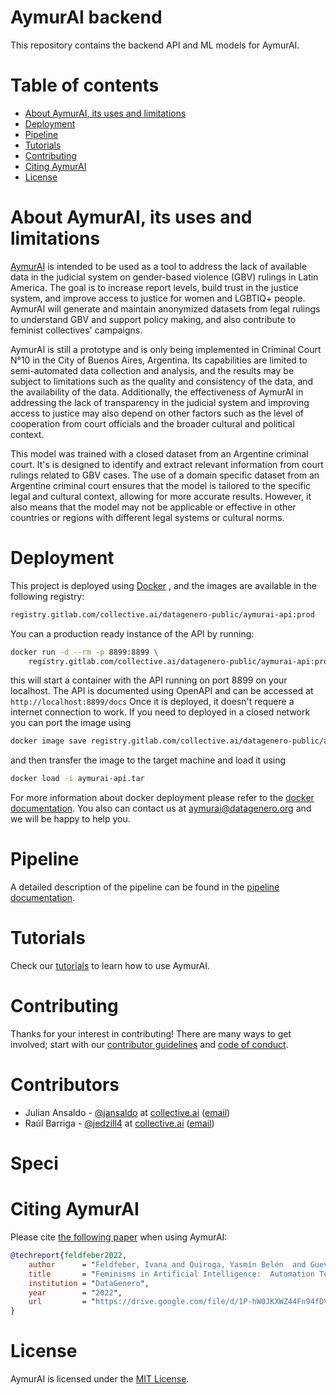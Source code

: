 AymurAI backend
===================
This repository contains the backend API and ML models for AymurAI.

# Table of contents
* [About AymurAI, its uses and limitations](#about-aymurai-its-uses-and-limitations)
* [Deployment](#deployment)
* [Pipeline](#pipeline)
* [Tutorials](#tutorials)
* [Contributing](#contributing)
* [Citing AymurAI](#citing-aymurai)
* [License](#license)


# About AymurAI, its uses and limitations

[AymurAI](https://www.aymurai.info) is intended to be used as a tool to address the lack of available data in the judicial system on gender-based violence (GBV) rulings in Latin America. The goal is to increase report levels, build trust in the justice system, and improve access to justice for women and LGBTIQ+ people. AymurAI will generate and maintain anonymized datasets from legal rulings to understand GBV and support policy making, and also contribute to feminist collectives' campaigns.

AymurAI is still a prototype and is only being implemented in Criminal Court N°10 in the City of Buenos Aires, Argentina. Its capabilities are limited to semi-automated data collection and analysis, and the results may be subject to limitations such as the quality and consistency of the data, and the availability of the data. Additionally, the effectiveness of AymurAI in addressing the lack of transparency in the judicial system and improving access to justice may also depend on other factors such as the level of cooperation from court officials and the broader cultural and political context.

This model was trained with a closed dataset from an Argentine criminal court. It's is designed to identify and extract relevant information from court rulings related to GBV cases. The use of a domain specific dataset from an Argentine criminal court ensures that the model is tailored to the specific legal and cultural context, allowing for more accurate results. However, it also means that the model may not be applicable or effective in other countries or regions with different legal systems or cultural norms.

# Deployment
This project is deployed using [Docker](https://www.docker.com/) , and the images are available in the following registry:
```bash
registry.gitlab.com/collective.ai/datagenero-public/aymurai-api:prod
```
You can a production ready instance of the API by running:
```bash
docker run -d --rm -p 8899:8899 \
    registry.gitlab.com/collective.ai/datagenero-public/aymurai-api:prod
```
this will start a container with the API running on port 8899 on your localhost. The API is documented using OpenAPI and can be accessed at `http://localhost:8899/docs`
Once it is deployed, it doesn't requere a internet connection to work. If you need to deployed in a closed network you can port the image using
```bash
docker image save registry.gitlab.com/collective.ai/datagenero-public/aymurai-api:prod -o aymurai-api.tar
```
and then transfer the image to the target machine and load it using
```bash
docker load -i aymurai-api.tar
```
For more information about docker deployment please refer to the [docker documentation](https://docs.docker.com/).
You also can contact us at aymurai@datagenero.org and we will be happy to help you.

# Pipeline
A detailed description of the pipeline can be found in the [pipeline documentation](docs/pipeline/README.md).


# Tutorials
Check our [tutorials](tutorials/GET_STARTED.md) to learn how to use AymurAI.


# Contributing
Thanks for your interest in contributing! There are many ways to get involved; start with our [contributor guidelines](docs/CONTRIBUTING.md) and [code of conduct](docs/CODE_OF_CONDUCT.md).

# Contributors
* Julian Ansaldo - [@jansaldo](https://github.com/jansaldo) at [collective.ai](https://collectiveai.io) ([email](julian@collectiveai.io))
* Raúl Barriga - [@jedzill4](https://github.com/jedzill4) at [collective.ai](https://collectiveai.io) ([email](r@collectiveai.io))

# Speci

# Citing AymurAI
Please cite [the following paper](https://drive.google.com/file/d/1P-hW0JKXWZ44Fn94fDVIxQRTExkK6m4Y/view) when using AymurAI:

```bibtex
@techreport{feldfeber2022,
    author      = "Feldfeber, Ivana and Quiroga, Yasmín Belén  and Guevara, Clarissa  and Ciolfi Felice, Marianela",
    title       = "Feminisms in Artificial Intelligence:  Automation Tools towards a Feminist Judiciary Reform in Argentina and Mexico",
    institution = "DataGenero",
    year        = "2022",
    url         = "https://drive.google.com/file/d/1P-hW0JKXWZ44Fn94fDVIxQRTExkK6m4Y/view"
}
```

# License
AymurAI is licensed under the [MIT License](LICENSE.md).
